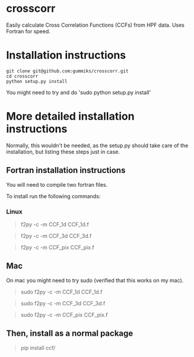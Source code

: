 # crosscorr
Easily calculate Cross Correlation Functions (CCFs) from HPF data. Uses Fortran for speed.

# Installation instructions

```
git clone git@github.com:gummiks/crosscorr.git
cd crosscorr
python setup.py install
```

You might need to try and do 'sudo python setup.py install'


# More detailed installation instructions
Normally, this wouldn't be needed, as the setup.py should take care of the installation, but listing these steps just in case.

## Fortran installation instructions

You will need to compile two fortran files.

To install run the following commands:

### Linux

> f2py -c -m CCF_1d CCF_1d.f

> f2py -c -m CCF_3d CCF_3d.f

> f2py -c -m CCF_pix CCF_pix.f


## Mac
On mac you might need to try sudo (verified that this works on my mac).

> sudo f2py -c -m CCF_1d CCF_1d.f

> sudo f2py -c -m CCF_3d CCF_3d.f

> sudo f2py -c -m CCF_pix CCF_pix.f

## Then, install as a normal package
> pip install ccf/
